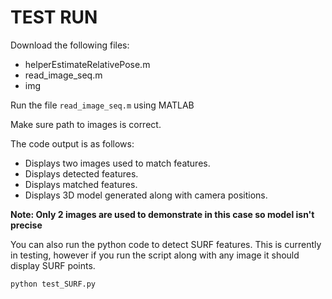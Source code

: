 # TEST RUN

Download the following files:
* helperEstimateRelativePose.m
* read_image_seq.m
* img

Run the file ```read_image_seq.m``` using MATLAB

Make sure path to images is correct.

The code output is as follows:
* Displays two images used to match features.
* Displays detected features.
* Displays matched features.
* Displays 3D model generated along with camera positions.

**Note: Only 2 images are used to demonstrate in this case so model isn't precise**

You can also run the python code to detect SURF features. This is currently in testing, however if you run the script along with any image it should display SURF points.

```python test_SURF.py```


